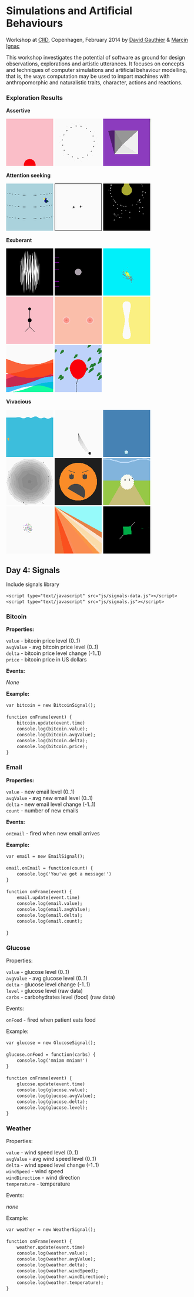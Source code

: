 Simulations and Artificial Behaviours
=====================================

Workshop at [CIID](http://ciid.dk), Copenhagen, February 2014 by [David Gauthier](http://gauthiier.info) & [Marcin Ignac](http://marcinignac.com)

This workshop investigates the potential of software as ground for design observations, explorations and artistic utterances. It focuses on concepts and techniques of computer simulations and artificial behaviour modelling, that is, the ways computation may be used to impart machines with anthropomorphic and naturalistic traits, character, actions and reactions. 

### Exploration Results

**Assertive**

[![assertive_bitcoin_henriette_Claudia](day5/explorations/gif/assertive_bitcoin_henriette_Claudia.gif)](https://rawgithub.com/vorg/ciid-simulations-and-artificial-behaviours-2014/master/day5/explorations/assertive_bitcoin_henriette_Claudia.html)
[![assertive_glucose_paula_francesca](day5/explorations/gif/assertive_glucose_paula_francesca.gif)](https://rawgithub.com/vorg/ciid-simulations-and-artificial-behaviours-2014/master/day5/explorations/assertive_glucose_paula_francesca.html)
[![assertive_wind_julian_anders](day5/explorations/gif/assertive_wind_julian_anders.gif)](https://rawgithub.com/vorg/ciid-simulations-and-artificial-behaviours-2014/master/day5/explorations/assertive_wind_julian_anders.html)

**Attention seeking**

[![attention_email_angelia_peter](day5/explorations/gif/attention_email_angelia_peter.gif)](https://rawgithub.com/vorg/ciid-simulations-and-artificial-behaviours-2014/master/day5/explorations/attention_email_angelia_peter.html)
[![attention_email_julian_anders](day5/explorations/gif/attention_email_julian_anders.gif)](https://rawgithub.com/vorg/ciid-simulations-and-artificial-behaviours-2014/master/day5/explorations/attention_email_julian_anders.html)
[![attentionseeking_temprature_hisangLin_arunima](day5/explorations/gif/attentionseeking_temprature_hisangLin_arunima.gif)](https://rawgithub.com/vorg/ciid-simulations-and-artificial-behaviours-2014/master/day5/explorations/attentionseeking_temprature_hisangLin_arunima.html)

**Exuberant**

[![dramatic_email_haz_martino](day5/explorations/gif/dramatic_email_haz_martino.gif)](https://rawgithub.com/vorg/ciid-simulations-and-artificial-behaviours-2014/master/day5/explorations/dramatic_email_haz_martino.html)
[![exhuberant_weather_arun_kaitlyn](day5/explorations/gif/exhuberant_weather_arun_kaitlyn.gif)](https://rawgithub.com/vorg/ciid-simulations-and-artificial-behaviours-2014/master/day5/explorations/exhuberant_weather_arun_kaitlyn.html)
[![exuberant_Weather_Chiayu_Yash](day5/explorations/gif/exuberant_Weather_Chiayu_Yash.gif)](https://rawgithub.com/vorg/ciid-simulations-and-artificial-behaviours-2014/master/day5/explorations/exuberant_Weather_Chiayu_Yash.html)
[![exuberant_bloodglucose_hisangLin_arunima](day5/explorations/gif/exuberant_bloodglucose_hisangLin_arunima.gif)](https://rawgithub.com/vorg/ciid-simulations-and-artificial-behaviours-2014/master/day5/explorations/exuberant_bloodglucose_hisangLin_arunima.html)
[![exuberant_email_claudia_henriette](day5/explorations/gif/exuberant_email_claudia_henriette.gif)](https://rawgithub.com/vorg/ciid-simulations-and-artificial-behaviours-2014/master/day5/explorations/exuberant_email_claudia_henriette.html)
[![exuberant_glucose_Myoung_Samantha](day5/explorations/gif/exuberant_glucose_Myoung_Samantha.gif)](https://rawgithub.com/vorg/ciid-simulations-and-artificial-behaviours-2014/master/day5/explorations/exuberant_glucose_Myoung_Samantha.html)
[![exuberant_temp_Amalia_Bethany](day5/explorations/gif/exuberant_temp_Amalia_Bethany.gif)](https://rawgithub.com/vorg/ciid-simulations-and-artificial-behaviours-2014/master/day5/explorations/exuberant_temp_Amalia_Bethany.html)
[![exuberant_wind_angelisa_peter](day5/explorations/gif/exuberant_wind_angelisa_peter.gif)](https://rawgithub.com/vorg/ciid-simulations-and-artificial-behaviours-2014/master/day5/explorations/exuberant_wind_angelisa_peter.html)

**Vivacious**

[![vivacious_bitcoin_Samer_Simon](day5/explorations/gif/vivacious_bitcoin_Samer_Simon.gif)](https://rawgithub.com/vorg/ciid-simulations-and-artificial-behaviours-2014/master/day5/explorations/vivacious_bitcoin_Samer_Simon.html)
[![vivacious_bitcoin_paula_francesca](day5/explorations/gif/vivacious_bitcoin_paula_francesca.gif)](https://rawgithub.com/vorg/ciid-simulations-and-artificial-behaviours-2014/master/day5/explorations/vivacious_bitcoin_paula_francesca.html)
[![vivacious_email_Samer_Simon](day5/explorations/gif/vivacious_email_Samer_Simon.gif)](https://rawgithub.com/vorg/ciid-simulations-and-artificial-behaviours-2014/master/day5/explorations/vivacious_email_Samer_Simon.html)
[![vivacious_email_bethany_amalia](day5/explorations/gif/vivacious_email_bethany_amalia.gif)](https://rawgithub.com/vorg/ciid-simulations-and-artificial-behaviours-2014/master/day5/explorations/vivacious_email_bethany_amalia.html)
[![vivacious_glucose_arun_kaitlyn](day5/explorations/gif/vivacious_glucose_arun_kaitlyn.gif)](https://rawgithub.com/vorg/ciid-simulations-and-artificial-behaviours-2014/master/day5/explorations/vivacious_glucose_arun_kaitlyn.html)
[![vivacious_glucose_yash_chiayu](day5/explorations/gif/vivacious_glucose_yash_chiayu.gif)](https://rawgithub.com/vorg/ciid-simulations-and-artificial-behaviours-2014/master/day5/explorations/vivacious_glucose_yash_chiayu.html)
[![vivacious_temp_haz_martino](day5/explorations/gif/vivacious_temp_haz_martino.gif)](https://rawgithub.com/vorg/ciid-simulations-and-artificial-behaviours-2014/master/day5/explorations/vivacious_temp_haz_martino.html)
[![vivacious_weather_Myoung_Samantha](day5/explorations/gif/vivacious_weather_Myoung_Samantha.gif)](https://rawgithub.com/vorg/ciid-simulations-and-artificial-behaviours-2014/master/day5/explorations/vivacious_weather_Myoung_Samantha.html)
[![vivaciuos_weather_saurabh_akarsh.html](day5/explorations/gif/vivaciuos_weather_saurabh_akarsh.html.gif)](https://rawgithub.com/vorg/ciid-simulations-and-artificial-behaviours-2014/master/day5/explorations/vivaciuos_weather_saurabh_akarsh.html.html)

## Day 4: Signals

Include signals library

	<script type="text/javascript" src="js/signals-data.js"></script>
	<script type="text/javascript" src="js/signals.js"></script>

### Bitcoin
	
**Properties:**

`value` - bitcoin price level (0..1)  
`avgValue` - avg bitcoin price level (0..1)  
`delta` - bitcoin price level change (-1..1)  
`price` - bitcoin price in US dollars

**Events:**

*None*


**Example:**

	var bitcoin = new BitcoinSignal();
		
	function onFrame(event) {
		bitcoin.update(event.time)
		console.log(bitcoin.value);
		console.log(bitcoin.avgValue);
		console.log(bitcoin.delta);
		console.log(bitcoin.price);
	}
	
### Email
	
**Properties:**

`value` - new email level (0..1)  
`avgValue` - avg new email level (0..1)  
`delta` - new email level change (-1..1)  
`count` - number of new emails

**Events:**

`onEmail` - fired when new email arrives


**Example:**

	var email = new EmailSignal();

	email.onEmail = function(count) {
		console.log('You've got a message!')
	}
		
	function onFrame(event) {
		email.update(event.time)
		console.log(email.value);
		console.log(email.avgValue);
		console.log(email.delta);
		console.log(email.count);
		
	}

### Glucose
	
Properties:

`value` - glucose level (0..1)  
`avgValue` - avg glucose level (0..1)   
`delta` - glucose level change (-1..1)    
`level` - glucose level (raw data)  
`carbs` - carbohydrates level (food) (raw data)

Events:

`onFood` - fired when patient eats food

Example:


	var glucose = new GlucoseSignal();

	glucose.onFood = function(carbs) {
		console.log('mniam mniam!')
	}
	
	function onFrame(event) {
		glucose.update(event.time)
		console.log(glucose.value);
		console.log(glucose.avgValue);
		console.log(glucose.delta);
		console.log(glucose.level);
	}

### Weather

Properties:

`value` - wind speed level (0..1)  
`avgValue` - avg wind speed level (0..1)   
`delta` - wind speed level change (-1..1)    
`windSpeed` - wind speed  
`windDirection` - wind direction  
`temperature` - temperature  

Events:

*none*

Example:


	var weather = new WeatherSignal();
	
	function onFrame(event) {
		weather.update(event.time)
		console.log(weather.value);
		console.log(weather.avgValue);
		console.log(weather.delta);
		console.log(weather.windSpeed);
		console.log(weather.windDirection);
		console.log(weather.temperature);
	}



